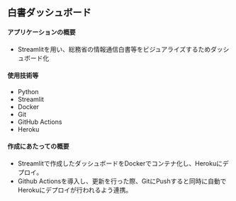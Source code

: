 ## 白書ダッシュボード

#### アプリケーションの概要
- Streamlitを用い、総務省の情報通信白書等をビジュアライズするためダッシュボード化

#### 使用技術等
- Python
- Streamlit
- Docker
- Git
- GitHub Actions
- Heroku

#### 作成にあたっての概要
- Streamlitで作成したダッシュボードをDockerでコンテナ化し、Herokuにデプロイ。
- Github Actionsを導入し、更新を行った際、GitにPushすると同時に自動でHerokuにデプロイが行われるよう連携。
